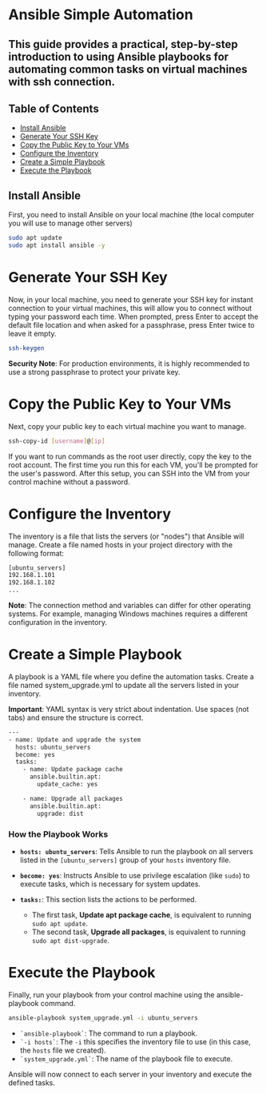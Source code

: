 # Ansible Simple Automation 
## This guide provides a practical, step-by-step introduction to using Ansible playbooks for automating common tasks on virtual machines with ssh connection.

## Table of Contents
- [Install Ansible](#install-ansible)
- [Generate Your SSH Key](#generate-your-ssh-key)
- [Copy the Public Key to Your VMs](#copy-the-public-key-to-your-vms)
- [Configure the Inventory](#configure-the-inventory)
- [Create a Simple Playbook](#create-a-simple-playbook)
- [Execute the Playbook](#execute-the-playbook)

## Install Ansible

First, you need to install Ansible on your local machine (the local computer you will use to manage other servers)

```bash
sudo apt update
sudo apt install ansible -y
```

# Generate Your SSH Key

Now, in your local machine, you need to generate your SSH key for instant connection to your virtual machines, this will allow you to connect without typing your password each time.
When prompted, press Enter to accept the default file location and when asked for a passphrase, press Enter twice to leave it empty.

```bash
ssh-keygen
```
**Security Note**: For production environments, it is highly recommended to use a strong passphrase to protect your private key.

# Copy the Public Key to Your VMs

Next, copy your public key to each virtual machine you want to manage.

```bash
ssh-copy-id [username]@[ip]
```
If you want to run commands as the root user directly, copy the key to the root account.
The first time you run this for each VM, you'll be prompted for the user's password. After this setup, you can SSH into the VM from your control machine without a password.

# Configure the Inventory

The inventory is a file that lists the servers (or "nodes") that Ansible will manage. Create a file named hosts in your project directory with the following format:

```bash
[ubuntu_servers]
192.168.1.101 
192.168.1.102
...
```
**Note**: The connection method and variables can differ for other operating systems. For example, managing Windows machines requires a different configuration in the inventory.

# Create a Simple Playbook

A playbook is a YAML file where you define the automation tasks. Create a file named system_upgrade.yml to update all the servers listed in your inventory.

**Important**: YAML syntax is very strict about indentation. Use spaces (not tabs) and ensure the structure is correct.

```bash
---
- name: Update and upgrade the system
  hosts: ubuntu_servers
  become: yes
  tasks:
    - name: Update package cache
      ansible.builtin.apt:
        update_cache: yes

    - name: Upgrade all packages
      ansible.builtin.apt:
        upgrade: dist
```
### How the Playbook Works

* **`hosts: ubuntu_servers`**: Tells Ansible to run the playbook on all servers listed in the `[ubuntu_servers]` group of your `hosts` inventory file.

* **`become: yes`**: Instructs Ansible to use privilege escalation (like `sudo`) to execute tasks, which is necessary for system updates.

* **`tasks:`**: This section lists the actions to be performed.
    * The first task, **Update apt package cache**, is equivalent to running `sudo apt update`.
    * The second task, **Upgrade all packages**, is equivalent to running `sudo apt dist-upgrade`.

# Execute the Playbook

Finally, run your playbook from your control machine using the ansible-playbook command.

```bash
ansible-playbook system_upgrade.yml -i ubuntu_servers
```
* `` `ansible-playbook` ``: The command to run a playbook.
* `` `-i hosts` ``: The `-i` this specifies the inventory file to use (in this case, the `hosts` file we created).
* `` `system_upgrade.yml` ``: The name of the playbook file to execute.

Ansible will now connect to each server in your inventory and execute the defined tasks.
